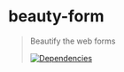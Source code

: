 # beauty-form

>Beautify the web forms
>
>[![Dependencies][david-image]][david-url]

[david-image]: http://img.shields.io/david/nuintun/beauty-form.svg?style=flat-square
[david-url]: https://david-dm.org/nuintun/beauty-form
